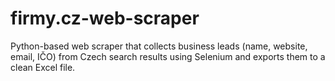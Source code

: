 # firmy.cz-web-scraper
Python-based web scraper that collects business leads (name, website, email, IČO) from Czech search results using Selenium and exports them to a clean Excel file.
